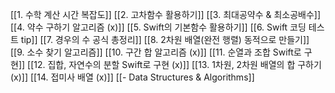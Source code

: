 [[1.  수학 계산 시간 복잡도]]
[[2. 고차함수 활용하기]]
[[3. 최대공약수 & 최소공배수]]
[[4. 약수 구하기 알고리즘 (x)]]
[[5. Swift의 기본함수 활용하기]]
[[6. Swift 코딩 테스트 tip]]
[[7. 경우의 수 공식 총정리]]
[[8. 2차원 배열(완전 행렬) 동적으로 만들기]]
[[9. 소수 찾기 알고리즘]]
[[10. 구간 합 알고리즘 (x)]]
[[11. 순열과 조합 Swift로 구현]]
[[12. 집합, 자연수의 분할 Swift로 구현 (x)]]
[[13. 1차원, 2차원 배열의 합 구하기 (x)]]
[[14. 접미사 배열 (x)]]
[[- Data Structures & Algorithms]]